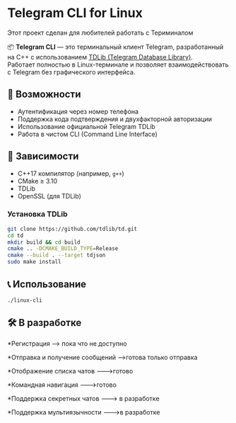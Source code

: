 # Telegram CLI for Linux
Этот проект сделан для любителей работать с Териминалом

📦 **Telegram CLI** — это терминальный клиент Telegram, разработанный на C++ с использованием [TDLib (Telegram Database Library)](https://core.telegram.org/tdlib).  
Работает полностью в Linux-терминале и позволяет взаимодействовать с Telegram без графического интерфейса.

## 🚀 Возможности

- Аутентификация через номер телефона
- Поддержка кода подтверждения и двухфакторной авторизации
- Использование официальной Telegram TDLib
- Работа в чистом CLI (Command Line Interface)

## 🔧 Зависимости

- C++17 компилятор (например, `g++`)
- CMake ≥ 3.10
- TDLib
- OpenSSL (для TDLib)

### Установка TDLib

```bash
git clone https://github.com/tdlib/td.git
cd td
mkdir build && cd build
cmake .. -DCMAKE_BUILD_TYPE=Release
cmake --build . --target tdjson
sudo make install
```
## 📞 Использование
`./linux-cli`
## 🛠 В разработке
  *Регистрация --> пока что не доступно
  
  *Отправка и получение сообщений -->готова только отправка

  *Отображение списка чатов --->готово

  *Командная навигация --->готово

  *Поддержка секретных чатов ---> в разработке

  *Поддержка мультиязычности --->в разработке
